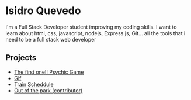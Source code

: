 # Isidro Quevedo
I'm a Full Stack Developer student improving my coding skills. I want to learn about html, css, javascript, nodejs, Express.js, Git... all the tools that i need to be a full stack web developer

## Projects

* [The first one!! Psychic Game](https://iquevedom.github.io/Psychic-Game/)
* [Gif](https://iquevedom.github.io/Giphy_API/)
* [Train Scheddule](https://iquevedom.github.io/train_scheduler_assignment/)
* [Out of the park (contributor)](https://github.com/irishjedi77/Parking)
